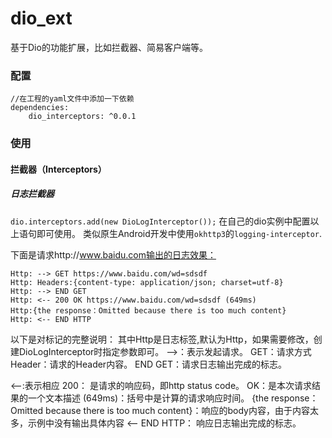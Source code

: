 # dio_ext

基于Dio的功能扩展，比如拦截器、简易客户端等。

### 配置    
```
//在工程的yaml文件中添加一下依赖
dependencies:
    dio_interceptors: ^0.0.1
```
### 使用

#### 拦截器（Interceptors）

##### 日志拦截器
`dio.interceptors.add(new DioLogInterceptor());`
在自己的dio实例中配置以上语句即可使用。
类似原生Android开发中使用`okhttp3`的`logging-interceptor`.

下面是请求http://www.baidu.com输出的日志效果：
```
Http: --> GET https://www.baidu.com/wd=sdsdf
Http: Headers:{content-type: application/json; charset=utf-8}
Http: --> END GET
Http: <-- 200 OK https://www.baidu.com/wd=sdsdf (649ms)
Http:{the response：Omitted because there is too much content}
Http: <-- END HTTP
```
以下是对标记的完整说明：
其中Http是日志标签,默认为Http，如果需要修改，创建DioLogInterceptor时指定参数即可。
-->：表示发起请求。
GET：请求方式
Header：请求的Header内容。
END GET：请求日志输出完成的标志。

<--:表示相应 
200： 是请求的响应码，即http status code。
OK：是本次请求结果的一个文本描述 
(649ms)：括号中是计算的请求响应时间。
{the response：Omitted because there is too much content}：响应的body内容，由于内容太多，示例中没有输出具体内容
<-- END HTTP： 响应日志输出完成的标志。

